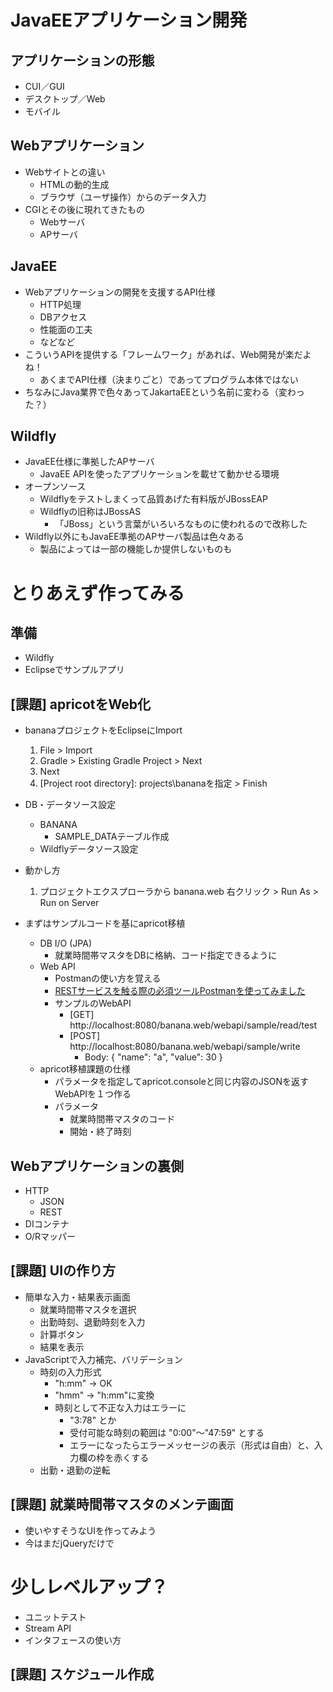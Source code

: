 # JavaEEアプリケーション開発

## アプリケーションの形態
- CUI／GUI
- デスクトップ／Web
- モバイル

## Webアプリケーション
- Webサイトとの違い
    - HTMLの動的生成
    - ブラウザ（ユーザ操作）からのデータ入力
- CGIとその後に現れてきたもの
    - Webサーバ
    - APサーバ

## JavaEE
- Webアプリケーションの開発を支援するAPI仕様
    - HTTP処理
    - DBアクセス
    - 性能面の工夫
    - などなど
- こういうAPIを提供する「フレームワーク」があれば、Web開発が楽だよね！
    - あくまでAPI仕様（決まりごと）であってプログラム本体ではない
- ちなみにJava業界で色々あってJakartaEEという名前に変わる（変わった？）

## Wildfly
- JavaEE仕様に準拠したAPサーバ
    - JavaEE APIを使ったアプリケーションを載せて動かせる環境
- オープンソース
    - Wildflyをテストしまくって品質あげた有料版がJBossEAP
    - Wildflyの旧称はJBossAS
        - 「JBoss」という言葉がいろいろなものに使われるので改称した
- Wildfly以外にもJavaEE準拠のAPサーバ製品は色々ある
    - 製品によっては一部の機能しか提供しないものも

# とりあえず作ってみる

## 準備
- Wildfly
- Eclipseでサンプルアプリ

## [課題] apricotをWeb化
- bananaプロジェクトをEclipseにImport
    1. File > Import
    2. Gradle > Existing Gradle Project > Next
    3. Next
    4. [Project root directory]: projects\bananaを指定 > Finish
- DB・データソース設定
    - BANANA
        - SAMPLE_DATAテーブル作成
    - Wildflyデータソース設定
- 動かし方
    1. プロジェクトエクスプローラから banana.web 右クリック > Run As > Run on Server

- まずはサンプルコードを基にapricot移植
    - DB I/O (JPA)
        - 就業時間帯マスタをDBに格納、コード指定できるように
    - Web API
        - Postmanの使い方を覚える
        - [RESTサービスを触る際の必須ツールPostmanを使ってみました](https://www.xlsoft.com/jp/blog/blog/2017/06/23/post-1638/)
        - サンプルのWebAPI
            - [GET] http://localhost:8080/banana.web/webapi/sample/read/test
            - [POST] http://localhost:8080/banana.web/webapi/sample/write
                - Body: { "name": "a", "value": 30 }
    - apricot移植課題の仕様
        - パラメータを指定してapricot.consoleと同じ内容のJSONを返すWebAPIを１つ作る
        - パラメータ
            - 就業時間帯マスタのコード
            - 開始・終了時刻
            

## Webアプリケーションの裏側
- HTTP
    - JSON
    - REST
- DIコンテナ
- O/Rマッパー

## [課題] UIの作り方
- 簡単な入力・結果表示画面
    - 就業時間帯マスタを選択
    - 出勤時刻、退勤時刻を入力
    - 計算ボタン
    - 結果を表示
- JavaScriptで入力補完、バリデーション
    - 時刻の入力形式
        - "h:mm" -> OK
        - "hmm" -> "h:mm"に変換
        - 時刻として不正な入力はエラーに
            - "3:78" とか
            - 受付可能な時刻の範囲は "0:00"～"47:59" とする
            - エラーになったらエラーメッセージの表示（形式は自由）と、入力欄の枠を赤くする
    - 出勤・退勤の逆転

## [課題] 就業時間帯マスタのメンテ画面
- 使いやすそうなUIを作ってみよう
- 今はまだjQueryだけで


# 少しレベルアップ？

- ユニットテスト
- Stream API
- インタフェースの使い方

## [課題] スケジュール作成